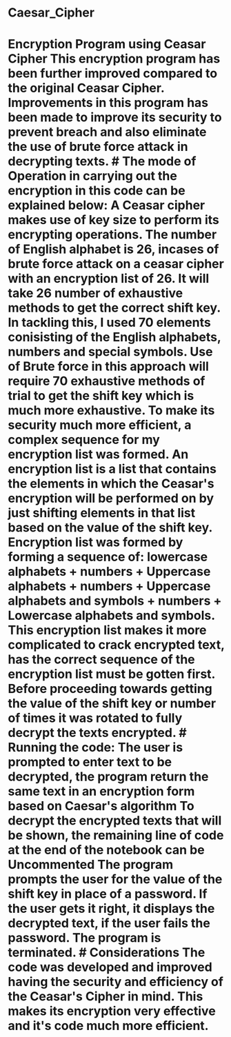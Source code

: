 # Caesar_Cipher
# Encryption Program using Ceasar Cipher   This encryption program has been further improved compared to the original Ceasar Cipher.   Improvements in this program has been made to improve its security to prevent breach and also eliminate the use of brute force attack in decrypting texts.   # The mode of Operation in carrying out the encryption in this code can be explained below:  A Ceasar cipher makes use of key size to perform its encrypting operations.  The number of English alphabet is 26, incases of brute force attack on a ceasar cipher with an encryption list of 26.  It will take 26 number of exhaustive methods to get the correct shift key.  In tackling this, I used 70 elements conisisting of the English alphabets, numbers and special symbols. Use of Brute force in this approach will require 70 exhaustive methods of trial to get the shift key which is much more exhaustive.  To make its security much more efficient, a complex sequence for my encryption list was formed.   An encryption list is a list that contains the elements in which the Ceasar's encryption will be performed on by just shifting elements  in that list based on the value of the shift key.  Encryption list was formed by forming a sequence of:  lowercase alphabets  + numbers + Uppercase alphabets + numbers + Uppercase alphabets and symbols + numbers + Lowercase alphabets and symbols.  This encryption list makes it more complicated to crack encrypted text, has the correct sequence of the encryption list must be gotten first.  Before proceeding towards getting the value of the shift key or number of times it was rotated to fully decrypt the texts encrypted.  # Running the code:  The user is prompted to enter text to be decrypted, the program return the same text in an encryption form based on Caesar's algorithm   To decrypt the encrypted texts that will be shown, the remaining line of code at the end of the notebook can be Uncommented The program prompts the user for the value of the shift key in place of a password. If the user gets it right, it displays the decrypted text, if the user fails the password. The program is terminated.    # Considerations The code was developed and improved having the security and efficiency of the Ceasar's Cipher in mind.  This makes its encryption very effective and it's code much more efficient.
